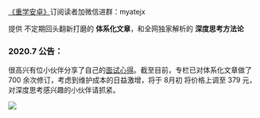 [《重学安卓》](https://xiaozhuanlan.com/kunminx)订阅读者加微信进群：myatejx

提供 不定期回头翻新打磨的 **体系化文章**，和全网独家解析的 **深度思考方法论**

### 2020.7 公告：

很高兴有位小伙伴分享了自己的[面试心得](https://juejin.im/pin/5f1a889151882551517ff9b2)。截至目前，专栏已对体系化文章做了 700 余次修订，考虑到维护成本的日益激增，将于 8月初 将价格上调至 379 元，对深度思考感兴趣的小伙伴请抓紧。

![](https://i.loli.net/2020/07/26/aPQBFzmGSoO4kJf.jpg)

